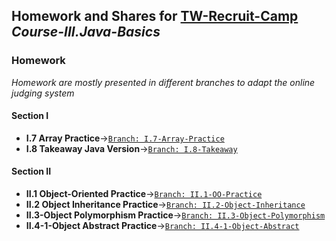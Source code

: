 ## Homework and Shares for [TW-Recruit-Camp](https://github.com/thoughtworks-recruit-camp) *Course-III.Java-Basics*
### Homework 
*Homework are mostly presented in different branches to adapt the online judging system*
#### Section I
* **I.7 Array Practice**->[`Branch: I.7-Array-Practice`](https://github.com/thoughtworks-recruit-camp/Course-III.Java-Basics/tree/I.7-Array-Practice)
* **I.8 Takeaway Java Version**->[`Branch: I.8-Takeaway`](https://github.com/thoughtworks-recruit-camp/Course-III.Java-Basics/tree/I.8-Takeaway)
#### Section II
* **II.1 Object-Oriented Practice**->[`Branch: II.1-OO-Practice`](https://github.com/thoughtworks-recruit-camp/Course-III.Java-Basics/tree/II.1-OO-Practice)
* **II.2 Object Inheritance Practice**->[`Branch: II.2-Object-Inheritance`](https://github.com/thoughtworks-recruit-camp/Course-III.Java-Basics/tree/II.2-Object-Inheritance)
* **II.3-Object Polymorphism Practice**->[`Branch: II.3-Object-Polymorphism`](https://github.com/thoughtworks-recruit-camp/Course-III.Java-Basics/tree/II.3-Object-Polymorphism)
* **II.4-1-Object Abstract Practice**->[`Branch: II.4-1-Object-Abstract`](https://github.com/thoughtworks-recruit-camp/Course-III.Java-Basics/tree/II.4-1-Object-Abstract)
